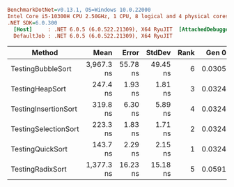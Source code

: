 ``` ini

BenchmarkDotNet=v0.13.1, OS=Windows 10.0.22000
Intel Core i5-10300H CPU 2.50GHz, 1 CPU, 8 logical and 4 physical cores
.NET SDK=6.0.300
  [Host]     : .NET 6.0.5 (6.0.522.21309), X64 RyuJIT  [AttachedDebugger]
  DefaultJob : .NET 6.0.5 (6.0.522.21309), X64 RyuJIT


```
|               Method |       Mean |    Error |   StdDev | Rank |  Gen 0 | Allocated |
|--------------------- |-----------:|---------:|---------:|-----:|-------:|----------:|
|    TestingBubbleSort | 3,967.3 ns | 55.78 ns | 49.45 ns |    6 | 0.0305 |     136 B |
|      TestingHeapSort |   247.4 ns |  1.93 ns |  1.81 ns |    3 | 0.0324 |     136 B |
| TestingInsertionSort |   319.8 ns |  6.30 ns |  5.89 ns |    4 | 0.0324 |     136 B |
| TestingSelectionSort |   223.3 ns |  1.83 ns |  1.71 ns |    2 | 0.0324 |     136 B |
|     TestingQuickSort |   143.7 ns |  2.29 ns |  2.15 ns |    1 | 0.0324 |     136 B |
|     TestingRadixSort | 1,377.3 ns | 16.23 ns | 15.18 ns |    5 | 0.0591 |     248 B |
